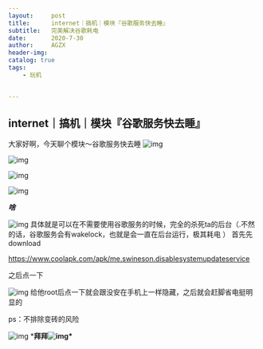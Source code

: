 ```yaml
---
layout:     post
title:      internet｜搞机｜模块『谷歌服务快去睡』
subtitle:   完美解决谷歌耗电
date:       2020-7-30
author:     AGZX
header-img: 
catalog: true
tags:
    - 玩机


---
```


## internet｜搞机｜模块『谷歌服务快去睡』

大家好啊，今天聊个模块～谷歌服务快去睡 
![img](https://mmbiz.qpic.cn/mmbiz_png/tMsLbdfwxoNr19BkJJ802uHqUwMTCa8sHP2wo5cZWH6lBLJTQBZnlT8FkhbmoBnLhxNP7Jc2KhZHPWvu6XlsAQ/640?wx_fmt=png&tp=webp&wxfrom=5&wx_lazy=1&wx_co=1)





![img](https://mmbiz.qpic.cn/mmbiz_png/tMsLbdfwxoNr19BkJJ802uHqUwMTCa8syC58LVemoq3TEyfkBuSdBrSH5zPKdHuHOtKDK9RuSnoMHMg62ic35jg/640?wx_fmt=png&tp=webp&wxfrom=5&wx_lazy=1&wx_co=1)



![img](https://mmbiz.qpic.cn/mmbiz_png/tMsLbdfwxoM12GmQGZYFy7azn1RM2IznldnbaicFIpNnKejI3fo2HevqRhvWHQ8k8TXI8CgyfSN0qVGbqWJj3Wg/640?wx_fmt=png&tp=webp&wxfrom=5&wx_lazy=1&wx_co=1)



![img](https://mmbiz.qpic.cn/mmbiz_png/tMsLbdfwxoPvhibcLnC5hTcXqKITTp19OH29NLiam9n4fQKickXsBhK690REU4AB7V3lQCIYMvKB7L1fbALqaCoAw/640?wx_fmt=png&tp=webp&wxfrom=5&wx_lazy=1&wx_co=1)

***啥***

![img](https://mmbiz.qpic.cn/mmbiz_png/tMsLbdfwxoM12GmQGZYFy7azn1RM2IznibrWgBLOicIoeicsg3LGoSS6wTeO5SJomic3dofibictDVGkkudHjOHZekDA/640?wx_fmt=png&tp=webp&wxfrom=5&wx_lazy=1&wx_co=1)
具体就是可以在不需要使用谷歌服务的时候，完全的杀死ta的后台（.不然的话，谷歌服务会有wakelock，也就是会一直在后台运行，极其耗电 ）
首先先download

https://www.coolapk.com/apk/me.swineson.disablesystemupdateservice

之后点一下

![img](https://mmbiz.qpic.cn/mmbiz_jpg/tMsLbdfwxoNIWOKOcGGnyMEm3w0NbpxoG5ulGNfjetazLPjPrH5sSyZpHWibanaYVf5U6MAjj2H8kDzysbDqXtg/640?wx_fmt=jpeg&tp=webp&wxfrom=5&wx_lazy=1&wx_co=1)
给他root后点一下就会跟没安在手机上一样隐藏，之后就会赶脚省电挺明显的

ps：不排除变砖的风险



![img](https://mmbiz.qpic.cn/mmbiz_png/tMsLbdfwxoNr19BkJJ802uHqUwMTCa8sSp3hOnFoDHTkbD7VvvWxBZDUCaJJicnFloaNozOn9ghH7gaMN47c1PA/640?wx_fmt=png&tp=webp&wxfrom=5&wx_lazy=1&wx_co=1)
***拜拜![img](https://mmbiz.qpic.cn/mmbiz_png/tMsLbdfwxoM12GmQGZYFy7azn1RM2IznibrWgBLOicIoeicsg3LGoSS6wTeO5SJomic3dofibictDVGkkudHjOHZekDA/640?wx_fmt=png&tp=webp&wxfrom=5&wx_lazy=1&wx_co=1)\***



